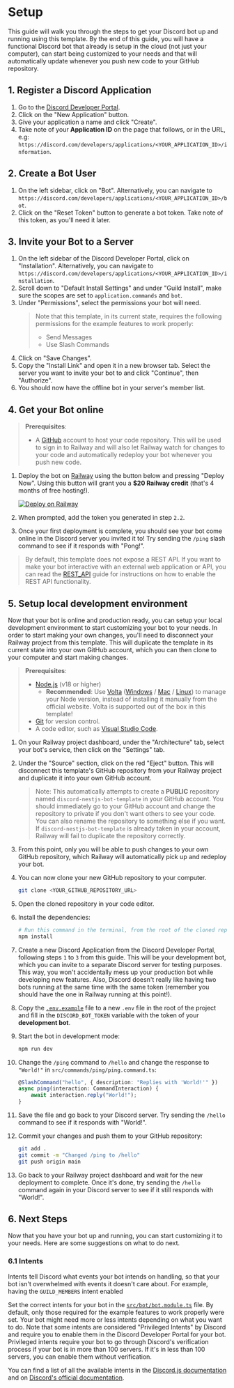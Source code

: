 # Setup

This guide will walk you through the steps to get your Discord bot up and running using this template. By the end of this guide, you will have a functional Discord bot that already is setup in the cloud (not just your computer), can start being customized to your needs and that will automatically update whenever you push new code to your GitHub repository.

## 1. Register a Discord Application

1. Go to the [Discord Developer Portal](https://discord.com/developers/applications).
2. Click on the "New Application" button.
3. Give your application a name and click "Create".
4. Take note of your **Application ID** on the page that follows, or in the URL, e.g: `https://discord.com/developers/applications/<YOUR_APPLICATION_ID>/information`.

## 2. Create a Bot User

1. On the left sidebar, click on "Bot". Alternatively, you can navigate to `https://discord.com/developers/applications/<YOUR_APPLICATION_ID>/bot`.
2. Click on the "Reset Token" button to generate a bot token. Take note of this token, as you'll need it later.

## 3. Invite your Bot to a Server

1. On the left sidebar of the Discord Developer Portal, click on "Installation". Alternatively, you can navigate to `https://discord.com/developers/applications/<YOUR_APPLICATION_ID>/installation`.
2. Scroll down to "Default Install Settings" and under "Guild Install", make sure the scopes are set to `application.commands` and `bot`.
3. Under "Permissions", select the permissions your bot will need. 
   > Note that this template, in its current state, requires the following permissions for the example features to work properly:
   > - Send Messages
   > - Use Slash Commands
4. Click on "Save Changes".
5. Copy the "Install Link" and open it in a new browser tab. Select the server you want to invite your bot to and click "Continue", then "Authorize".
6. You should now have the offline bot in your server's member list.

## 4. Get your Bot online

> **Prerequisites**:
>
> - A [GitHub](https://github.com/) account to host your code repository. This will be used to sign in to Railway and will also let Railway watch for changes to your code and automatically redeploy your bot whenever you push new code.

1. Deploy the bot on [Railway](https://railway.com/deploy/discord-nestjs-bot?referralCode=maxijonson) using the button below and pressing "Deploy Now". Using this button will grant you a **$20 Railway credit** (that's 4 months of free hosting!).

   [![Deploy on Railway](https://railway.com/button.svg)](https://railway.com/deploy/discord-nestjs-bot?referralCode=maxijonson)

2. When prompted, add the token you generated in step `2.2`.
3. Once your first deployment is complete, you should see your bot come online in the Discord server you invited it to! Try sending the `/ping` slash command to see if it responds with "Pong!".

> By default, this template does not expose a REST API. If you want to make your bot interactive with an external web application or API, you can read the [REST_API](guides/REST_API.md) guide for instructions on how to enable the REST API functionality.

## 5. Setup local development environment

Now that your bot is online and production ready, you can setup your local development environment to start customizing your bot to your needs. In order to start making your own changes, you'll need to disconnect your Railway project from this template. This will duplicate the template in its current state into your own GitHub account, which you can then clone to your computer and start making changes.

> **Prerequisites**:
>
> - [Node.js](https://nodejs.org/en/download/) (v18 or higher)
>   - **Recommended**: Use [Volta](https://volta.sh/) ([Windows](https://docs.volta.sh/guide/getting-started#windows-installation) / [Mac](https://docs.volta.sh/guide/getting-started#unix-installation) / [Linux](https://docs.volta.sh/guide/getting-started#unix-installation)) to manage your Node version, instead of installing it manually from the official website. Volta is supported out of the box in this template!
> - [Git](https://git-scm.com/downloads) for version control.
> - A code editor, such as [Visual Studio Code](https://code.visualstudio.com/).

1. On your Railway project dashboard, under the "Architecture" tab, select your bot's service, then click on the "Settings" tab.
2. Under the "Source" section, click on the red "Eject" button. This will disconnect this template's GitHub repository from your Railway project and duplicate it into your own GitHub account.
   > Note: This automatically attempts to create a **PUBLIC** repository named `discord-nestjs-bot-template` in your GitHub account. You should immediately go to your GitHub account and change the repository to private if you don't want others to see your code. You can also rename the repository to something else if you want. If `discord-nestjs-bot-template` is already taken in your account, Railway will fail to duplicate the repository correctly.
3. From this point, only you will be able to push changes to your own GitHub repository, which Railway will automatically pick up and redeploy your bot.
4. You can now clone your new GitHub repository to your computer.
   ```bash
   git clone <YOUR_GITHUB_REPOSITORY_URL>
   ```
5. Open the cloned repository in your code editor.
6. Install the dependencies:
   ```bash
   # Run this command in the terminal, from the root of the cloned repository
   npm install
   ```
7. Create a new Discord Application from the Discord Developer Portal, following steps `1` to `3` from this guide. This will be your development bot, which you can invite to a separate Discord server for testing purposes. This way, you won't accidentally mess up your production bot while developing new features. Also, Discord doesn't really like having two bots running at the same time with the same token (remember you should have the one in Railway running at this point!).
8. Copy the [`.env.example`](../.env.example) file to a new `.env` file in the root of the project and fill in the `DISCORD_BOT_TOKEN` variable with the token of your **development bot**.
9. Start the bot in development mode:

   ```bash
   npm run dev
   ```

10. Change the `/ping` command to `/hello` and change the response to `"World!"` in `src/commands/ping/ping.command.ts`:

    ```ts
    @SlashCommand("hello", { description: "Replies with 'World!'" })
    async ping(interaction: CommandInteraction) {
        await interaction.reply("World!");
    }
    ```

11. Save the file and go back to your Discord server. Try sending the `/hello` command to see if it responds with "World!".
12. Commit your changes and push them to your GitHub repository:
    ```bash
    git add .
    git commit -m "Changed /ping to /hello"
    git push origin main
    ```
13. Go back to your Railway project dashboard and wait for the new deployment to complete. Once it's done, try sending the `/hello` command again in your Discord server to see if it still responds with "World!".

## 6. Next Steps

Now that you have your bot up and running, you can start customizing it to your needs. Here are some suggestions on what to do next.

### 6.1 Intents

Intents tell Discord what events your bot intends on handling, so that your bot isn't overwhelmed with events it doesn't care about. For example, having the `GUILD_MEMBERS` intent enabled

Set the correct intents for your bot in the [`src/bot/bot.module.ts`](../src/bot/bot.module.ts) file. By default, only those required for the example features to work properly were set. Your bot might need more or less intents depending on what you want to do. Note that some intents are considered "Privileged Intents" by Discord and require you to enable them in the Discord Developer Portal for your bot. Privileged intents require your bot to go through Discord's verification process if your bot is in more than 100 servers. If it's in less than 100 servers, you can enable them without verification.

You can find a list of all the available intents in the [Discord.js documentation](https://discord-api-types.dev/api/discord-api-types-v10/enum/GatewayIntentBits) and on [Discord's official documentation](https://discord.com/developers/docs/events/gateway#list-of-intents).
